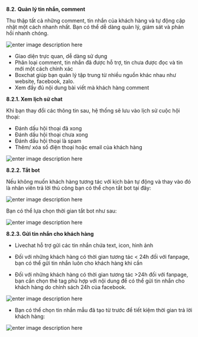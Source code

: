  **8.2.** **Quản lý tin nhắn, comment**

Thu thập tất cả những comment, tin nhắn của khách hàng và tự động cập nhật một cách nhanh nhất. Bạn có thể dễ dàng quản lý, giám sát và phản hồi nhanh chóng.

![enter image description here](https://static8.muarecdn.com/original/muare/images/2020/12/26/5827423_15.jpg)
-   Giao diện trực quan, dễ dàng sử dụng
-   Phân loại comment, tin nhắn đã được hỗ trợ, tin chưa được đọc và tin mới một cách chính xác
-   Boxchat giúp bạn quản lý tập trung từ nhiều nguồn khác nhau như website, facebook, zalo.
-   Xem đầy đủ nội dung bài viết mà khách hàng comment

**8.2.1. Xem lịch sử chat**

Khi bạn thay đổi các thông tin sau, hệ thống sẽ lưu vào lịch sử cuộc hội thoại:

- Đánh dấu hội thoại đã xong
- Đánh dấu hội thoại chưa xong
- Đánh dấu hội thoại là spam
- Thêm/ xóa số điện thoại hoặc email của khách hàng

![enter image description here](https://static8.muarecdn.com/original/muare/images/2020/12/26/5827434_16.jpg)

 **8.2.2. Tắt bot**

Nếu không muốn khách hàng tương tác với kịch bản tự động và thay vào đó là nhân viên trả lời thủ công bạn có thể chọn tắt bot tại đây:

![enter image description here](https://static8.muarecdn.com/original/muare/images/2020/12/26/5827469_17.jpg)

Bạn có thể lựa chọn thời gian tắt bot như sau:

![enter image description here](https://static8.muarecdn.com/original/muare/images/2020/12/26/5827477_18.jpg)

**8.2.3. Gửi tin nhắn cho khách hàng**

- Livechat hỗ trợ gửi các tin nhắn chứa text, icon, hình ảnh

- Đối với những khách hàng có thời gian tương tác < 24h đối với fanpage, bạn có thể gửi tin nhắn luôn cho khách hàng khi cần

- Đối với những khách hàng có thời gian tương tác >24h đối với fanpage, bạn cần chọn thẻ tag phù hợp với nội dung để có thể gửi tin nhắn cho khách hàng do chính sách 24h của facebook.

![enter image description here](https://static8.muarecdn.com/original/muare/images/2020/12/26/5827481_19.jpg)

- Bạn có thể chọn tin nhắn mẫu đã tạo từ trước để tiết kiệm thời gian trả lời khách hàng:

![enter image description here](https://static8.muarecdn.com/original/muare/images/2020/12/26/5827487_20.jpg)



